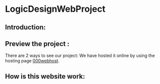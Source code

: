 # LogicDesignWebProject 
## Introduction:

## Preview the project :
There are 2 ways to see our project:
We have hosted it online by using the hosting page [000webhost](https://vn.000webhost.com/).
## How is this website work:
